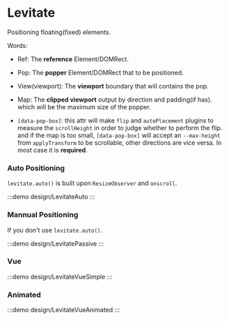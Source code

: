 # Levitate

Positioning floating(fixed) elements.

Words:

- Ref: The **reference** Element/DOMRect.
- Pop: The **popper** Element/DOMRect that to be positioned.
- View(viewport): The **viewport** boundary that will contains the pop.
- Map: The **clipped viewport** output by direction and padding(if has). which will be the maximum size of the popper.

- `[data-pop-box]`: this attr will make `flip` and `autoPlacement` plugins to measure the `scrollHeight` in order to judge whether to perform the flip. and if the map is too small, `[data-pop-box]` will accept an `--max-height` from `applyTransform` to be scrollable, other directions are vice versa. In most case it is **required**.

### Auto Positioning

`levitate.auto()` is built upon `ResizeObserver` and `onscroll`.

:::demo design/LevitateAuto
:::

### Mannual Positioning

If you don't use `levitate.auto()`.

:::demo design/LevitatePassive
:::

### Vue

:::demo design/LevitateVueSimple
:::

### Animated

:::demo design/LevitateVueAnimated
:::
